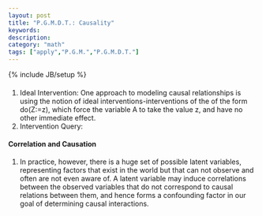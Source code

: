 ```yaml
---
layout: post
title: "P.G.M.D.T.: Causality"
keywords:  
description: 
category: "math"
tags: ["apply","P.G.M.","P.G.M.D.T."]
---
```

{% include JB/setup %}


#### 
1. Ideal Intervention:  One approach to modeling causal relationships is using
   the notion of ideal interventions-interventions of the of the form do(Z:=z),
   which force the variable A to take the value z, and have no other immediate
   effect.
2. Intervention Query: 


#### Correlation and Causation
1. In practice, however, there is a huge set of possible latent variables,
   representing factors that exist in the world but that can not observe and
   often are not even aware of. A latent variable may induce correlations
   between the observed variables that do not correspond to causal relations
   between them, and hence forms a confounding factor in our goal of determining
   causal interactions.



